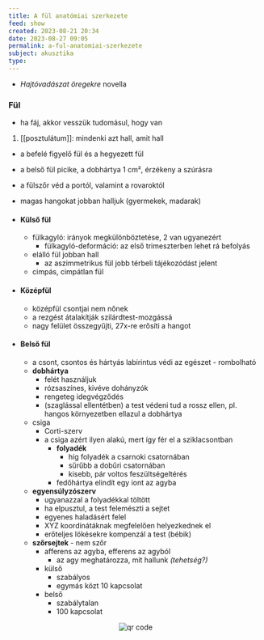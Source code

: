 ```yaml
---
title: A fül anatómiai szerkezete
feed: show
created: 2023-08-21 20:34
date: 2023-08-27 09:05
permalink: a-ful-anatomiai-szerkezete
subject: akusztika
type: 
---
```


- *Hajtóvadászat öregekre* novella

### Fül
- ha fáj, akkor vesszük tudomásul, hogy van
1. [[posztulátum]]: mindenki azt hall, amit hall
- a befelé figyelő fül és a hegyezett fül
- a belső fül picike, a dobhártya 1 cm², érzékeny a szúrásra
- a fülszőr véd a portól, valamint a rovaroktól
- magas hangokat jobban halljuk (gyermekek, madarak)

- #### Külső fül
	- fülkagyló: irányok megkülönböztetése, 2 van ugyanezért
		- fülkagyló-deformáció: az első trimeszterben lehet rá befolyás
	- elálló fül jobban hall
		- az aszimmetrikus fül jobb térbeli tájékozódást jelent
	- cimpás, cimpátlan fül

- #### Középfül
	- középfül csontjai nem nőnek
	- a rezgést átalakítják szilárdtest-mozgássá
	- nagy felület összegyűjti, 27x-re erősíti a hangot

- #### Belső fül
	- a csont, csontos és hártyás labirintus védi az egészet - rombolható
	- **dobhártya**
		- felét használjuk
		- rózsaszínes, kivéve dohányzók
		- rengeteg idegvégződés
		- (szaglással ellentétben) a test védeni tud a rossz ellen, pl. hangos környezetben ellazul a dobhártya
	- csiga
		- Corti-szerv
		- a csiga azért ilyen alakú, mert így fér el a sziklacsontban
			- **folyadék**
				- híg folyadék a csarnoki csatornában
				- sűrűbb a dobűri csatornában
				- kisebb, pár voltos feszültségeltérés
			- fedőhártya elindít egy iont az agyba
	- **egyensúlyzószerv**
		- ugyanazzal a folyadékkal töltött
		- ha elpusztul, a test felemészti a sejtet
		- egyenes haladásért felel
		- XYZ koordinátáknak megfelelően helyezkednek el
		- erőteljes lökésekre kompenzál a test (bébik)
	- **szőrsejtek** - nem szőr
		- afferens az agyba, efferens az agyból
			- az agy meghatározza, mit hallunk *(tehetség?)*
		- külső
			- szabályos
			- egymás közt 10 kapcsolat
		- belső
			- szabálytalan
			- 100 kapcsolat



<p style="text-align: center;"><img src="https://chart.googleapis.com/chart?cht=qr&chl=https://notes.andrasdenes.com/a-ful-anatomiai-szerkezete&chs=180x180&choe=UTF-8&chld=L|2" alt="qr code"></p>

